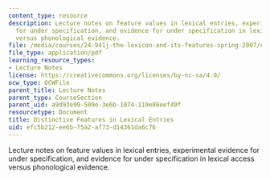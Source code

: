 ```yaml
---
content_type: resource
description: Lecture notes on feature values in lexical entries, experimental evidence
  for under specification, and evidence for under specification in lexical access
  versus phonological evidence.
file: /media/courses/24-941j-the-lexicon-and-its-features-spring-2007/efc5b212ee6b75a2af73d14361da6c76_lec5ds_lexical.pdf
file_type: application/pdf
learning_resource_types:
- Lecture Notes
license: https://creativecommons.org/licenses/by-nc-sa/4.0/
ocw_type: OCWFile
parent_title: Lecture Notes
parent_type: CourseSection
parent_uid: a9d93e99-509e-3e6b-1074-119e86eef49f
resourcetype: Document
title: Distinctive Features in Lexical Entries
uid: efc5b212-ee6b-75a2-af73-d14361da6c76
---
```

Lecture notes on feature values in lexical entries, experimental evidence for under specification, and evidence for under specification in lexical access versus phonological evidence.
